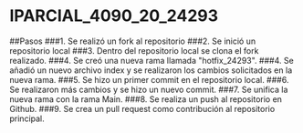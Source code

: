 # IPARCIAL_4090_20_24293
##Pasos
###1. Se realizó un fork al repositorio
###2. Se inició un repositorio local
###3. Dentro del repositorio local se clona el fork realizado.
###4. Se creó una nueva rama llamada "hotfix_24293".
###4. Se añadió un nuevo archivo index y se realizaron los cambios solicitados en la nueva rama.
###5. Se hizo un primer commit en el repositorio local.
###6. Se realizaron más cambios y se hizo un nuevo commit.
###7. Se unifica la nueva rama con la rama Main.
###8. Se realiza un push al repositorio en Github.
###9. Se crea un pull request como contribución al repositorio principal.
